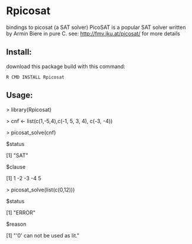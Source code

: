 # Rpicosat
bindings to picosat (a SAT solver)
PicoSAT is a popular SAT solver written by Armin Biere in pure C.
see: http://fmv.jku.at/picosat/ for more details

## Install:
download this package build with this command:

 	R CMD INSTALL Rpicosat

## Usage:
  
  \> library(Rpicosat)
  
  \> cnf <- list(c(1,-5,4),c(-1, 5, 3, 4), c(-3, -4))
  
  
  \> picosat_solve(cnf)
  
  $status
  
  [1] "SAT"


  $clause
  
  [1]  1 -2 -3 -4  5

  
  \> picosat_solve(list(c(0,12)))
  
  $status
  
  [1] "ERROR"
  
  
  $reason
  
  [1] "'0' can not be used as lit."
